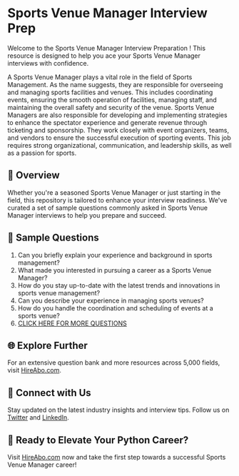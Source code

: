 # Sports Venue Manager Interview Prep

Welcome to the Sports Venue Manager Interview Preparation ! This resource is designed to help you ace your Sports Venue Manager interviews with confidence.

A Sports Venue Manager plays a vital role in the field of Sports Management. As the name suggests, they are responsible for overseeing and managing sports facilities and venues. This includes coordinating events, ensuring the smooth operation of facilities, managing staff, and maintaining the overall safety and security of the venue. Sports Venue Managers are also responsible for developing and implementing strategies to enhance the spectator experience and generate revenue through ticketing and sponsorship. They work closely with event organizers, teams, and vendors to ensure the successful execution of sporting events. This job requires strong organizational, communication, and leadership skills, as well as a passion for sports.

## 🚀 Overview

Whether you're a seasoned Sports Venue Manager or just starting in the field, this repository is tailored to enhance your interview readiness. We've curated a set of sample questions commonly asked in Sports Venue Manager interviews to help you prepare and succeed.

## 📝 Sample Questions

1. Can you briefly explain your experience and background in sports management?
2. What made you interested in pursuing a career as a Sports Venue Manager?
3. How do you stay up-to-date with the latest trends and innovations in sports venue management?
4. Can you describe your experience in managing sports venues?
5. How do you handle the coordination and scheduling of events at a sports venue?
6. [CLICK HERE FOR MORE QUESTIONS](https://hireabo.com/job/15_2_36/Sports%20Venue%20Manager)

## 🌐 Explore Further

For an extensive question bank and more resources across 5,000 fields, visit [HireAbo.com](https://www.hireabo.com).

## 📱 Connect with Us

Stay updated on the latest industry insights and interview tips. Follow us on [Twitter](https://twitter.com/hireabo) and [LinkedIn](https://www.linkedin.com/in/hire-abo-3609972a8/).

## 🚀 Ready to Elevate Your Python Career?

Visit [HireAbo.com](https://www.hireabo.com) now and take the first step towards a successful Sports Venue Manager career!